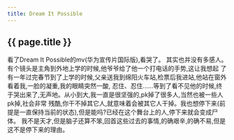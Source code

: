 ```yaml
---
title: Dream It Possible
---
```


## {{ page.title }}

看了Dream It Possible的mv(华为宣传片国际版),看哭了。
其实也并没有多感人。有个镜头是主角到外地上学的时候,他爷爷给了他一个打电话的手势,这让我想起
了有一年过完春节到了上学的时候,父亲送我到绵阳火车站,检票后我进站,他站在窗外看着我,一脸的凝重,我的眼睛突然一酸,
忍住、忍住……等到了看不见他的时候,终于哭出来了,无声地。从小到大,我一直是很坚强的,pk掉了很多人,当然也被一些人pk掉,社会非常
残酷,你干不掉其它人,就意味着会被其它人干掉。我也想停下来(前提是一直保持当前的状态),但是能吗?已经在这个舞台上的人,停下来就会变成尸体。
我不是天才,但是脑子还算不笨,回首这些过去的事情,的确艰辛,的确不易,但是这不是停下来的理由。